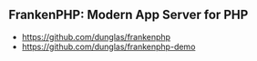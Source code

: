 ## FrankenPHP: Modern App Server for PHP
- https://github.com/dunglas/frankenphp
- https://github.com/dunglas/frankenphp-demo